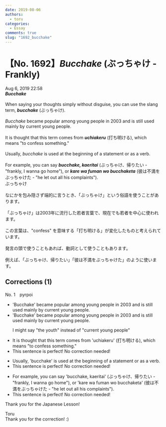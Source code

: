 ```yaml
---
date: 2019-08-06
authors:
  - toru
categories:
  - Essay
comments: true
slug: "1692_bucchake"
---
```


# 【No. 1692】<strong><em>Bucchake</em></strong> (ぶっちゃけ - Frankly)
<div class="date">Aug 6, 2019 22:58</div>
<div id="post"><div id="body_show_ori">
<strong><em>Bucchake</em></strong><br/><br/>When saying your thoughts simply without disguise, you can use the slang term, <strong><em>bucchake</em></strong> (ぶっちゃけ).<br/><br/><em>Bucchake</em> became popular among young people in 2003 and is still used mainly by current young people.<br/><br/>It is thought that this term comes from <strong><em>uchiakeru</em></strong> (打ち明ける), which means "to confess something."<br/><br/>Usually, <em>bucchake</em> is used at the beginning of a statement or as a verb.<br/><br/>For example, you can say <strong><em>bucchake, kaeritai</em></strong> (ぶっちゃけ、帰りたい - "frankly, I wanna go home"), or <strong><em>kare wa fuman wo bucchaketa</em></strong> (彼は不満をぶっちゃけた - "he let out all his complaints").
</div></div>

<!-- more -->

<div id="post_ja"><div id="body_show_mo">
ぶっちゃけ<br/><br/>なにかを包み隠さず端的に言うとき、「ぶっちゃけ」という俗語を使うことがあります。<br/><br/>「ぶっちゃけ」は2003年に流行した若者言葉で、現在でも若者を中心に使われます。<br/><br/>この言葉は、"confess" を意味する「打ち明ける」が変化したものと考えられています。<br/><br/>発言の頭で使うこともあれば、動詞として使うこともあります。<br/><br/>例えば、「ぶっちゃけ、帰りたい」「彼は不満をぶっちゃけた」のように使います。
</div></div>

## Corrections (1)
<div id="block"><div class="first_name"> No. 1　<span class="just_name">pyrpoi</span></div><div id="block2">
<ul class="correction_field">
<li class="incorrect">'Bucchake' became popular among young people in 2003 and is still used mainly by current young people.</li>
<li class="corrected correct">
'Bucchake' became popular among young people in 2003 and is still used mainly by <span class="sline">current </span>young people.
<p class="correction_comment">I might say "the youth" instead of "current young people"</p>
</li>
</ul>
<ul class="correction_field">
<li class="incorrect">It is thought that this term comes from 'uchiakeru' (打ち明ける), which means "to confess something."</li>
<li class="corrected perfect">This sentence is perfect! No correction needed!</li>
</ul>
<ul class="correction_field">
<li class="incorrect">Usually, 'bucchake' is used at the beginning of a statement or as a verb.</li>
<li class="corrected perfect">This sentence is perfect! No correction needed!</li>
</ul>
<ul class="correction_field">
<li class="incorrect">For example, you can say 'bucchake, kaeritai' (ぶっちゃけ、帰りたい - "frankly, I wanna go home"), or 'kare wa fuman wo bucchaketa' (彼は不満をぶっちゃけた - "he let out all his complaints").</li>
<li class="corrected perfect">This sentence is perfect! No correction needed!</li>
</ul>
<p class="comment_small">
 Thank you for the Japanese Lesson!
</p>

</div><div class="name"><span class="just_name">Toru</span><br>
Thank you for the correction! :)
</div>
</div>
